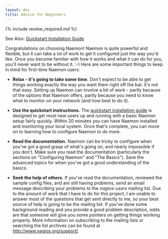 ```yaml
---
layout: doc
title: Advice for Beginners
---
```


{% include review_required.md %}

<span class="glyphicon glyphicon-arrow-right"></span> See Also: <a href="quickstart.html">Quickstart Installation Guide</a>

Congratulations on choosing Naemon!  Naemon is quite powerful and flexible, but it can take a lot of work to get it configured just the way you'd like.  Once you become familiar with how it works and what it can do for you, you'll never want to be without it. :-)  Here are some important things to keep in mind for first-time Naemon users:

* **Relax - it's going to take some time.**  Don't expect to be able to get things working exactly the way you want them right off the bat.  it's not that easy.  Setting up Naemon can involve a bit of work - partly because of the options that Naemon offers, partly because you need to know what to monitor on your network (and how best to do it).

* **Use the quickstart instructions.**  The <a href="quickstart.html">quickstart installation guide</a> is designed to get most new users up and running with a basic Naemon setup fairly quickly.  Within 20 minutes you can have Naemon installed and monitoring your local system.  Once that's complete, you can move on to learning how to configure Naemon to do more.

* **Read the documentation.**  Naemon can be tricky to configure when you've got a good grasp of what's going on, and nearly impossible if you don't.  Make sure you read the documentation (particularly the sections on "Configuring Naemon" and "The Basics").  Save the advanced topics for when you've got a good understanding of the basics.

* **Seek the help of others.**  If you've read the documentation, reviewed the sample config files, and are still having problems, send an email message describing your problems to the *nagios-users* mailing list.  Due to the amount of work that I have to do for this project, I am unable to answer most of the questions that get sent directly to me, so your best source of help is going to be the mailing list.  If you've done some background reading and you provide a good problem description, odds are that someone will give you some pointers on getting things working properly.  More information on subscribing to the mailing lists or searching the list archives can be found at <a href="http://www.nagios.org/support/">http://www.nagios.org/support/</a>.
